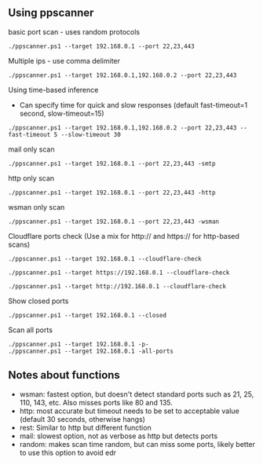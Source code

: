 ## Using ppscanner
basic port scan - uses random protocols

``./ppscanner.ps1 --target 192.168.0.1 --port 22,23,443``

Multiple ips - use comma delimiter

``./ppscanner.ps1 --target 192.168.0.1,192.168.0.2 --port 22,23,443``

Using time-based inference
- Can specify time for quick and slow responses (default fast-timeout=1 second, slow-timeout=15)

``./ppscanner.ps1 --target 192.168.0.1,192.168.0.2 --port 22,23,443 --fast-timeout 5 --slow-timeout 30``

mail only scan

``./ppscanner.ps1 --target 192.168.0.1 --port 22,23,443 -smtp``

http only scan

``./ppscanner.ps1 --target 192.168.0.1 --port 22,23,443 -http``

wsman only scan

``./ppscanner.ps1 --target 192.168.0.1 --port 22,23,443 -wsman``

Cloudflare ports check (Use a mix for http:// and https:// for http-based scans)

``./ppscanner.ps1 --target 192.168.0.1 --cloudflare-check``

``./ppscanner.ps1 --target https://192.168.0.1 --cloudflare-check``

``./ppscanner.ps1 --target http://192.168.0.1 --cloudflare-check``

Show closed ports

``./ppscanner.ps1 --target 192.168.0.1 --closed``

Scan all ports

```
./ppscanner.ps1 --target 192.168.0.1 -p-
./ppscanner.ps1 --target 192.168.0.1 -all-ports
```

## Notes about functions
- wsman: fastest option, but doesn't detect standard ports such as 21, 25, 110, 143, etc. Also misses ports like 80 and 135.
- http: most accurate but timeout needs to be set to acceptable value (default 30 seconds, otherwise hangs)
- rest: Similar to http but different function
- mail: slowest option, not as verbose as http but detects ports
- random: makes scan time random, but can miss some ports, likely better to use this option to avoid edr
